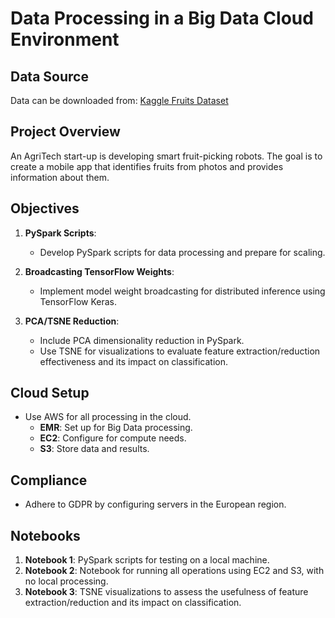 # Data Processing in a Big Data Cloud Environment

## Data Source

Data can be downloaded from: [Kaggle Fruits Dataset](https://www.kaggle.com/datasets/moltean/fruits)

## Project Overview

An AgriTech start-up is developing smart fruit-picking robots. The goal is to create a mobile app that identifies fruits from photos and provides information about them.

## Objectives

1. **PySpark Scripts**:
   - Develop PySpark scripts for data processing and prepare for scaling.

2. **Broadcasting TensorFlow Weights**:
   - Implement model weight broadcasting for distributed inference using TensorFlow Keras.

3. **PCA/TSNE Reduction**:
   - Include PCA dimensionality reduction in PySpark.
   - Use TSNE for visualizations to evaluate feature extraction/reduction effectiveness and its impact on classification.

## Cloud Setup

- Use AWS for all processing in the cloud.
  - **EMR**: Set up for Big Data processing.
  - **EC2**: Configure for compute needs.
  - **S3**: Store data and results.

## Compliance

- Adhere to GDPR by configuring servers in the European region.

## Notebooks

1. **Notebook 1**: PySpark scripts for testing on a local machine.
2. **Notebook 2**: Notebook for running all operations using EC2 and S3, with no local processing.
3. **Notebook 3**: TSNE visualizations to assess the usefulness of feature extraction/reduction and its impact on classification.
